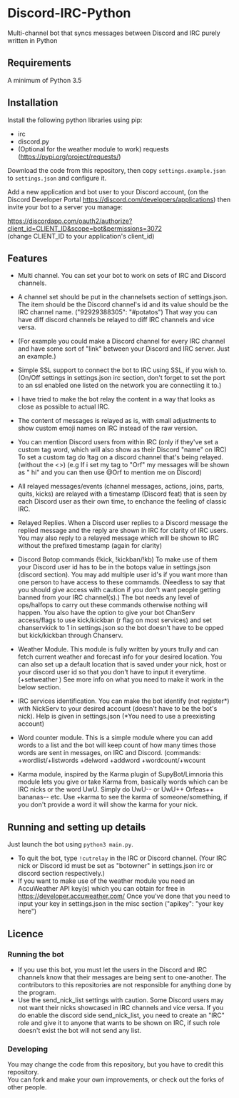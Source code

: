 # Discord-IRC-Python
Multi-channel bot that syncs messages between Discord and IRC purely written in Python

## Requirements
A minimum of Python 3.5

## Installation
Install the following python libraries using pip:

- irc
- discord.py
- (Optional for the weather module to work) requests (https://pypi.org/project/requests/)

Download the code from this repository, then copy `settings.example.json` to `settings.json` and configure it.

Add a new application and bot user to your Discord account, (on the Discord Developer Portal https://discord.com/developers/applications)  then invite your bot to a server you manage:

https://discordapp.com/oauth2/authorize?client_id=CLIENT_ID&scope=bot&permissions=3072  
(change CLIENT_ID to your application's client_id)

## Features
- Multi channel. You can set your bot to work on sets of IRC and Discord channels.
-   A channel set should be put in the channelsets section of settings.json. The item should be the Discord channel's id and its value should be the IRC channel name. ("92929388305": "#potatos")  That way you can have diff discord channels be relayed to diff IRC channels and vice versa.

-   (For example you could make a Discord channel for every IRC channel and have some sort of "link" between your Discord and IRC server. Just an example.)  

- Simple SSL support to connect the bot to IRC using SSL, if you wish to. (On/Off settings in settings.json irc section, don't forget to set the port to an ssl enabled one listed on the network you are connectiing it to.)

- I have tried to make the bot relay the content in a way that looks as close as possible to actual IRC.
- The content of messages is relayed as is, with small adjustments to show custom emoji names on IRC instead of the raw version.

- You can mention Discord users from within IRC (only if they've set a custom tag word, which will also show as their Discord "name" on IRC) To set a custom tag do !tag <tag> on a discord channel that's being relayed. (without the <>) (e.g If i set my tag to "Orf" my messages will be shown as "<Orf> hi" and you can then use @Orf to mention me on Discord)

- All relayed messages/events (channel messages, actions, joins, parts, quits, kicks) are relayed with a timestamp (Discord feat) that is seen by each Discord user as their own time, to enchance the feeling of classic IRC.

- Relayed Replies. When a Discord user replies to a Discord message the replied message and the reply are shown in IRC for clarity of IRC users. You may also reply to a relayed message which will be shown to IRC without the prefixed timestamp (again for clarity)

- Discord Botop commands (!kick, !kickban/!kb) To make use of them your Discord user id has to be in the botops value in settings.json (discord section). You may add multiple user id's if you want more than one person to have access to these commamds. (Needless to say that you should give access with caution if you don't want people getting banned from your IRC channel(s).) The bot needs any level of ops/halfops to carry out these commands otherwise nothing will happen. You also have the option to give your bot ChanServ access/flags to use kick/kickban (r flag on most services) and set chanservkick to 1 in settings.json so the bot doesn't have to be opped but kick/kickban through Chanserv.

- Weather Module. This module is fully written by yours trully and can fetch current weather and forecast info for your desired location. You can also set up a default location that is saved under your nick, host or your discord user id so that you don't have to input it everytime. (+setweather <location>) See more info on what you need to make it work in the below section.

- IRC services identification. You can make the bot identify (not register*) with NickServ to your desired account (doesn't have to be the bot's nick). Help is given in settings.json (*You need to use a preexisting account)

- Word counter module. This is a simple module where you can add words to a list and the bot will keep count of how many times those words are sent in messages, on IRC and Discord. (commands: +wordlist/+listwords +delword +addword +wordcount/+wcount

- Karma module, inspired by the Karma plugin of SupyBot/Limnoria this module lets you give or take Karma from, basically words which can be IRC nicks or the word UwU. Simply do UwU-- or UwU++ Orfeas++ bananas-- etc. Use +karma <word> to see the karma of someone/something, if you don't provide a word it will show the karma for your nick.

## Running and setting up details
Just launch the bot using `python3 main.py`.
- To quit the bot, type `!cutrelay` in the IRC or Discord channel. (Your IRC nick or Discord id must be set as "botowner" in settings.json irc or discord section respectively.)
- If you want to make use of the weather module you need an AccuWeather API key(s) which you can obtain for free in https://developer.accuweather.com/  Once you've done that you need to input your key in settings.json in the misc section ("apikey": "your key here")

## Licence

### Running the bot
- If you use this bot, you must let the users in the Discord and IRC channels know that their messages are being sent to one-another. The contributors to this repositories are not responsible for anything done by the program.  
- Use the send_nick_list settings with caution. Some Discord users may not want their nicks showcased in IRC channels and vice versa. If you do enable the discord side send_nick_list, you need to create an "IRC" role and give it to anyone that wants to be shown on IRC, if such role doesn't exist the bot will not send any list.

### Developing
You may change the code from this repository, but you have to credit this repository.  
You can fork and make your own improvements, or check out the forks of other people.
